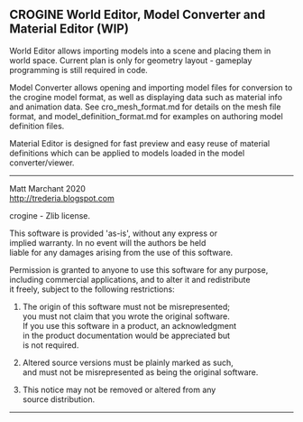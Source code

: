 CROGINE World Editor, Model Converter and Material Editor (WIP)
---------------------------------------------------------------

World Editor allows importing models into a scene and placing them in world space. Current plan is only for geometry layout - gameplay programming is still required in code.

Model Converter allows opening and importing model files for conversion to the crogine model format, as well as displaying data such as material info and animation data. See cro_mesh_format.md for details on the mesh file format, and model_definition_format.md for examples on authoring model definition files.

Material Editor is designed for fast preview and easy reuse of material definitions which can be applied to models loaded in the model converter/viewer.

-----------------------------------------------------------------------

Matt Marchant 2020  
http://trederia.blogspot.com  

crogine - Zlib license.  

This software is provided 'as-is', without any express or  
implied warranty. In no event will the authors be held  
liable for any damages arising from the use of this software.  

Permission is granted to anyone to use this software for any purpose,  
including commercial applications, and to alter it and redistribute  
it freely, subject to the following restrictions:  

1. The origin of this software must not be misrepresented;  
you must not claim that you wrote the original software.  
If you use this software in a product, an acknowledgment  
in the product documentation would be appreciated but  
is not required.  

2. Altered source versions must be plainly marked as such,  
and must not be misrepresented as being the original software.  

3. This notice may not be removed or altered from any  
source distribution.  

-----------------------------------------------------------------------

